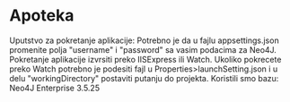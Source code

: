 # Apoteka
Uputstvo za pokretanje aplikacije:
Potrebno je da u fajlu appsettings.json promenite polja "username" i "password" sa vasim podacima za Neo4J.
Pokretanje aplikacije izvrsiti preko IISExpress ili Watch. Ukoliko pokrecete preko Watch potrebno je podesiti fajl u Properties>launchSetting.json i u delu "workingDirectory" postaviti putanju do projekta.
Koristili smo bazu: Neo4J Enterprise 3.5.25

